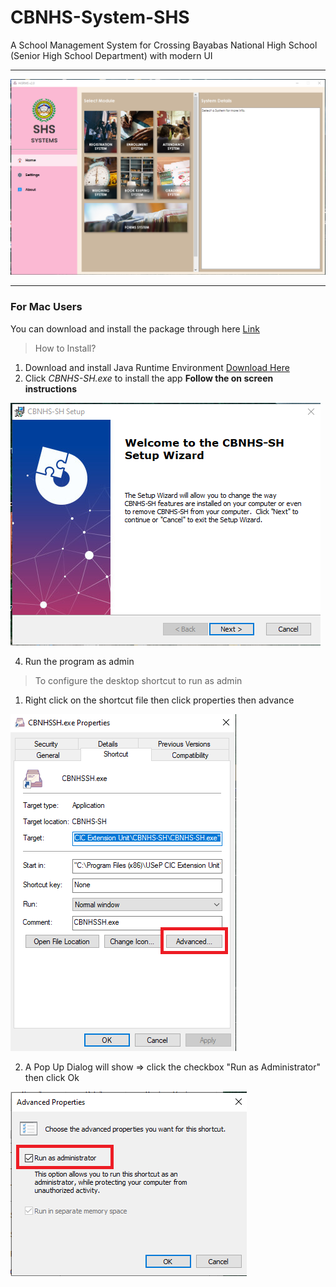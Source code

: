 # CBNHS-System-SHS
A School Management System for Crossing Bayabas National High School (Senior High School Department) with modern UI 
***

![alt text](https://github.com/cody-vbs/CBNHS-System-SHS/blob/master/img1.png)

***
### For Mac Users 

You can download and install the package through here [Link](https://drive.google.com/file/d/1WfinuhfGB-V-KMYE4Hq4-XjzJENfH04t/view?usp=sharing)


> How to Install? 

1. Download and install Java Runtime Environment [Download Here](https://drive.google.com/file/d/1YH7GZ4tPfy9vZmXSeEGWJOeVKui-kuH2/view?usp=sharing)
2. Click  *CBNHS-SH.exe* to install the app **Follow the on screen instructions**

![alt text](https://github.com/cody-vbs/CBNHS-System-SHS/blob/master/img4.png)

4. Run the program as admin 

> To configure the desktop shortcut to run as admin

1. Right click on the shortcut file then click properties then advance

![alt text](https://github.com/cody-vbs/CBNHS-System-SHS/blob/master/img2.png)

2. A Pop Up Dialog will show => click the checkbox "Run as Administrator" then click Ok

![alt text](https://github.com/cody-vbs/CBNHS-System-SHS/blob/master/img3.png)



